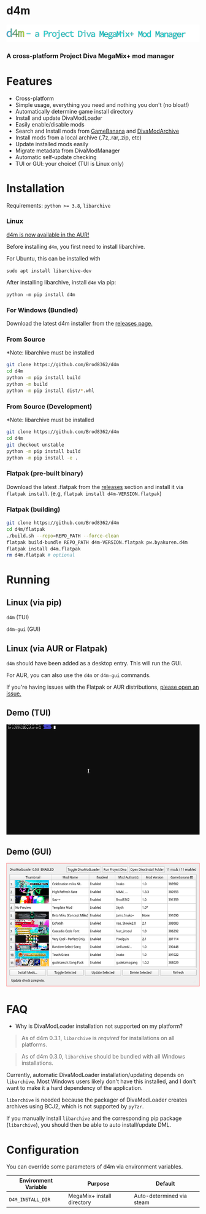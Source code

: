 d4m
===

![d4m banner](https://github.com/Brod8362/d4m/blob/main/resources/EXPORT_github.png)

### A cross-platform Project Diva MegaMix+ mod manager

Features
========

- Cross-platform
- Simple usage, everything you need and nothing you don't (no bloat!)
- Automatically determine game install directory
- Install and update DivaModLoader
- Easily enable/disable mods
- Search and Install mods from [GameBanana](https://gamebanana.com/games/16522) and [DivaModArchive](https://divamodarchive.xyz/)
- Install mods from a local archive (.7z,.rar,.zip, etc)
- Update installed mods easily
- Migrate metadata from DivaModManager
- Automatic self-update checking
- TUI or GUI: your choice! (TUI is Linux only)

Installation
============

Requirements: `python >= 3.8`, `libarchive`

### Linux

[d4m is now available in the AUR!](https://aur.archlinux.org/packages/d4m-git)

Before installing `d4m`, you first need to install libarchive.

For Ubuntu, this can be installed with

`sudo apt install libarchive-dev`

After installing libarchive, install `d4m` via pip:

`python -m pip install d4m`

### For Windows (Bundled)

Download the latest d4m installer from the [releases page.](https://github.com/Brod8362/d4m/releases)

### From Source

*Note: libarchive must be installed 

```sh
git clone https://github.com/Brod8362/d4m
cd d4m
python -m pip install build
python -m build
python -m pip install dist/*.whl
```

### From Source (Development)

*Note: libarchive must be installed

```sh
git clone https://github.com/Brod8362/d4m
cd d4m
git checkout unstable
python -m pip install build
python -m pip install -e .
```

### Flatpak (pre-built binary)

Download the latest .flatpak from the [releases](https://github.com/Brod8362/d4m/releases) section and install it via `flatpak install`. (e.g, `flatpak install d4m-VERSION.flatpak`)

### Flatpak (building)

```sh
git clone https://github.com/Brod8362/d4m
cd d4m/flatpak
./build.sh --repo=REPO_PATH --force-clean
flatpak build-bundle REPO_PATH d4m-VERSION.flatpak pw.byakuren.d4m
flatpak install d4m.flatpak
rm d4m.flatpak # optional
```

Running
=======

Linux (via pip)
-----

`d4m` (TUI)

`d4m-gui` (GUI)

Linux (via AUR or Flatpak)
--------------------------

`d4m` should have been added as a desktop entry. This will run the GUI.

For AUR, you can also use the `d4m` or `d4m-gui` commands.

If you're having issues with the Flatpak or AUR distributions, [please open an issue.](https://github.com/Brod8362/d4m/issues/new/choose)

Demo (TUI)
-------
![d4m tui](https://github.com/Brod8362/d4m/blob/main/resources/d4m.gif)

Demo (GUI)
-----------
![d4m gui](https://github.com/Brod8362/d4m/blob/main/resources/gui.png)


FAQ
===

- Why is DivaModLoader installation not supported on my platform?

> As of d4m 0.3.1, `libarchive` is *required* for installations on all platforms.

> As of d4m 0.3.0, `libarchive` should be bundled with all Windows installations.

Currently, automatic DivaModLoader installation/updating depends on `libarchive`. Most Windows users likely don't have this installed, and I don't want to make it a hard dependency of the application.

`libarchive` is needed because the packager of DivaModLoader creates archives using BCJ2, which is not supported by `py7zr`.

If you manually install `libarchive` and the corresponding pip package (`libarchive`), you should then be able to auto install/update DML.

Configuration
=============
You can override some parameters of d4m via environment variables.

| Environment Variable | Purpose                    | Default                   |
| -------------------- | -------------------------- | ------------------------- |
| `D4M_INSTALL_DIR`    | MegaMix+ install directory | Auto-determined via steam |
